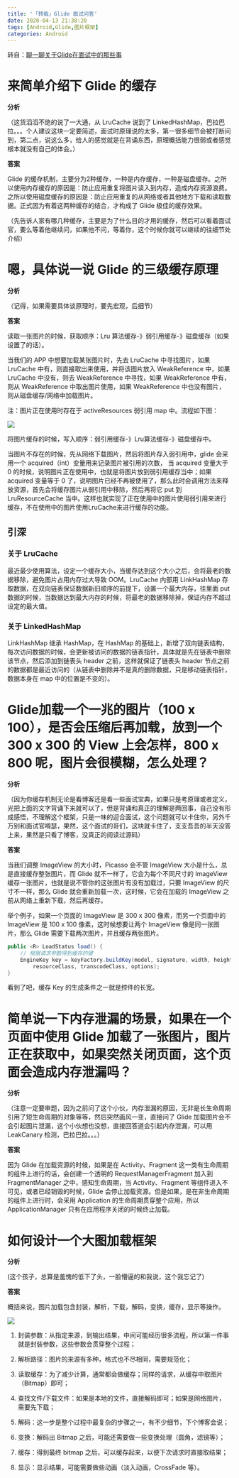 ```yaml
---
title: '「转载」Glide 面试问答'
date: 2020-04-13 21:38:20
tags: [Android,Glide,图片框架]
categories: Android
---
```


转自：[聊一聊关于Glide在面试中的那些事](https://juejin.im/post/5dd766e1e51d45233c7e857f)

# 来简单介绍下 Glide 的缓存

**分析**

（这货滔滔不绝的说了一大通，从 LruCache 说到了 LinkedHashMap，巴拉巴拉。。。个人建议这块一定要简述，面试时原理说的太多，第一很多细节会被打断问到，第二点，说这么多，给人的感觉就是在背诵东西，原理概括能力很弱或者感觉根本就没有自己的体会。）

**答案**

Glide 的缓存机制，主要分为2种缓存，一种是内存缓存，一种是磁盘缓存。之所以使用内存缓存的原因是：防止应用重复将图片读入到内存，造成内存资源浪费。之所以使用磁盘缓存的原因是：防止应用重复的从网络或者其他地方下载和读取数据。正式因为有着这两种缓存的结合，才构成了 Glide 极佳的缓存效果。

（先告诉人家有哪几种缓存，主要是为了什么目的才用的缓存，然后可以看着面试官，要么等着他继续问，如果他不问，等着你，这个时候你就可以继续的往细节处介绍）

# 嗯，具体说一说 Glide 的三级缓存原理

**分析**

（记得，如果需要具体谈原理时，要先宏观，后细节）

**答案**

读取一张图片的时候，获取顺序：Lru 算法缓存-》弱引用缓存-》磁盘缓存（如果设置了的话）。

当我们的 APP 中想要加载某张图片时，先去 LruCache 中寻找图片，如果 LruCache 中有，则直接取出来使用，并将该图片放入 WeakReference 中，如果 LruCache 中没有，则去 WeakReference 中寻找，如果 WeakReference 中有，则从 WeakReference 中取出图片使用，如果 WeakReference 中也没有图片，则从磁盘缓存/网络中加载图片。 

注：图片正在使用时存在于 activeResources 弱引用 map 中。流程如下图：

![](/images/posts/android/glide/glide_cache.jpg)

将图片缓存的时候，写入顺序：弱引用缓存-》Lru算法缓存-》磁盘缓存中。

当图片不存在的时候，先从网络下载图片，然后将图片存入弱引用中，glide 会采用一个 acquired（int）变量用来记录图片被引用的次数， 当 acquired 变量大于 0 的时候，说明图片正在使用中，也就是将图片放到弱引用缓存当中；如果 acquired 变量等于 0 了，说明图片已经不再被使用了，那么此时会调用方法来释放资源，首先会将缓存图片从弱引用中移除，然后再将它 put 到 LruResourceCache 当中。这样也就实现了正在使用中的图片使用弱引用来进行缓存，不在使用中的图片使用LruCache来进行缓存的功能。

## 引深

### 关于 LruCache

最近最少使用算法，设定一个缓存大小，当缓存达到这个大小之后，会将最老的数据移除，避免图片占用内存过大导致 OOM。LruCache 内部用 LinkHashMap 存取数据，在双向链表保证数据新旧顺序的前提下，设置一个最大内存，往里面 put 数据的时候，当数据达到最大内存的时候，将最老的数据移除掉，保证内存不超过设定的最大值。

### 关于 LinkedHashMap

LinkHashMap 继承 HashMap，在 HashMap 的基础上，新增了双向链表结构，每次访问数据的时候，会更新被访问的数据的链表指针，具体就是先在链表中删除该节点，然后添加到链表头 header 之前，这样就保证了链表头 header 节点之前的数据都是最近访问的（从链表中删除并不是真的删除数据，只是移动链表指针，数据本身在 map 中的位置是不变的）。

# Glide加载一个一兆的图片（100 x 100），是否会压缩后再加载，放到一个 300 x 300 的 View 上会怎样，800 x 800 呢，图片会很模糊，怎么处理？

**分析**

（因为你缓存机制无论是看博客还是看一些面试宝典，如果只是考原理或者定义，光把上面的文字背诵下来就可以了，但是背诵和真正的理解是两回事，自己没有形成感悟，不理解这个框架，只是一味的迎合面试，这个问题就可以卡住你，另外千万别和面试官嘚瑟，果然，这个面试的哥们，这块就卡住了，支支吾吾的半天没答上来，果然是只看了博客，没真正的阅读过源码）

**答案**

当我们调整 ImageView 的大小时，Picasso 会不管 ImageView 大小是什么，总是直接缓存整张图片，而 Glide 就不一样了，它会为每个不同尺寸的 ImageView 缓存一张图片，也就是说不管你的这张图片有没有加载过，只要 ImageView 的尺寸不一样，那么 Glide 就会重新加载一次，这时候，它会在加载的 ImageView 之前从网络上重新下载，然后再缓存。

举个例子，如果一个页面的 ImageView 是 300 x 300 像素，而另一个页面中的 ImageView 是 100 x 100 像素，这时候想要让两个 ImageView 像是同一张图片，那么 Glide 需要下载两次图片，并且缓存两张图片。

```java
public <R> LoadStatus load() {
    // 根据请求参数得到缓存的键
    EngineKey key = keyFactory.buildKey(model, signature, width, height, transformations,
        resourceClass, transcodeClass, options);
}
```

看到了吧，缓存 Key 的生成条件之一就是控件的长宽。

# 简单说一下内存泄漏的场景，如果在一个页面中使用 Glide 加载了一张图片，图片正在获取中，如果突然关闭页面，这个页面会造成内存泄漏吗？

**分析**

（注意一定要审题，因为之前问了这个小伙，内存泄漏的原因，无非是长生命周期引用了短生命周期的对象等等，然后突然画风一变，直接问了 Glide 加载图片会不会引起图片泄漏，这个小伙想也没想，直接回答道会引起内存泄漏，可以用 LeakCanary 检测，巴拉巴拉。。。）

**答案**

因为 Glide 在加载资源的时候，如果是在 Activity、Fragment 这一类有生命周期的组件上进行的话，会创建一个透明的 RequestManagerFragment 加入到FragmentManager 之中，感知生命周期，当 Activity、Fragment 等组件进入不可见，或者已经销毁的时候，Glide 会停止加载资源。但是如果，是在非生命周期的组件上进行时，会采用 Application 的生命周期贯穿整个应用，所以 ApplicationManager 只有在应用程序关闭的时候终止加载。

# 如何设计一个大图加载框架

**分析**

(这个孩子，总算是羞愧的低下了头，一脸懵逼的和我说，这个我忘记了) 

**答案**

概括来说，图片加载包含封装，解析，下载，解码，变换，缓存，显示等操作。

![](/images/posts/android/glide/picture_framwork.png)

1. 封装参数：从指定来源，到输出结果，中间可能经历很多流程，所以第一件事就是封装参数，这些参数会贯穿整个过程；

2. 解析路径：图片的来源有多种，格式也不尽相同，需要规范化；

3. 读取缓存：为了减少计算，通常都会做缓存；同样的请求，从缓存中取图片（Bitmap）即可；

4. 查找文件/下载文件：如果是本地的文件，直接解码即可；如果是网络图片，需要先下载；

5. 解码：这一步是整个过程中最复杂的步骤之一，有不少细节，下个博客会说；

6. 变换：解码出 Bitmap 之后，可能还需要做一些变换处理（圆角，滤镜等）；

7. 缓存：得到最终 bitmap 之后，可以缓存起来，以便下次请求时直接取结果；

8. 显示：显示结果，可能需要做些动画（淡入动画，CrossFade 等）。
